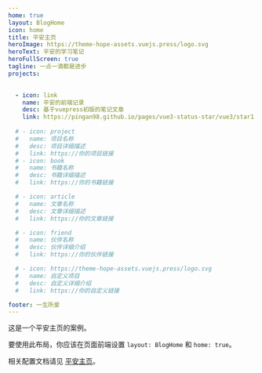 ```yaml
---
home: true
layout: BlogHome
icon: home
title: 平安主页
heroImage: https://theme-hope-assets.vuejs.press/logo.svg
heroText: 平安的学习笔记
heroFullScreen: true
tagline: 一点一滴都是进步
projects:
  

  - icon: link
    name: 平安的前端记录
    desc: 基于vuepress初版的笔记文章
    link: https://pingan98.github.io/pages/vue3-status-star/vue3/star1.html
    
  # - icon: project
  #   name: 项目名称
  #   desc: 项目详细描述
  #   link: https://你的项目链接
  # - icon: book
  #   name: 书籍名称
  #   desc: 书籍详细描述
  #   link: https://你的书籍链接

  # - icon: article
  #   name: 文章名称
  #   desc: 文章详细描述
  #   link: https://你的文章链接

  # - icon: friend
  #   name: 伙伴名称
  #   desc: 伙伴详细介绍
  #   link: https://你的伙伴链接

  # - icon: https://theme-hope-assets.vuejs.press/logo.svg
  #   name: 自定义项目
  #   desc: 自定义详细介绍
  #   link: https://你的自定义链接

footer: 一生所爱
---
```


这是一个平安主页的案例。

要使用此布局，你应该在页面前端设置 `layout: BlogHome` 和 `home: true`。

相关配置文档请见 [平安主页](https://theme-hope.vuejs.press/zh/guide/blog/home/)。
